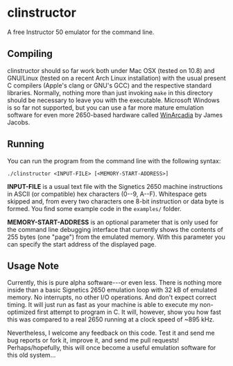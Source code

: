 clinstructor
============

A free Instructor 50 emulator for the command line.


Compiling
---------

clinstructor should so far work both under Mac OSX (tested on 10.8) and
GNU/Linux (tested on a recent Arch Linux installation) with the usual present C
compilers (Apple's clang or GNU's GCC) and the respective standard libraries.
Normally, nothing more than just invoking `make` in this directory should be
necessary to leave you with the executable. Microsoft Windows is so far not
supported, but you can use a far more mature emulation software for even more
2650-based hardware called
[WinArcadia](http://amigan.1emu.net/releases/#amiarcadia) by James Jacobs.

Running
-------

You can run the program from the command line with the following syntax:

    ./clinstructor <INPUT-FILE> [<MEMORY-START-ADDRESS>]

__INPUT-FILE__ is a usual text file with the Signetics 2650 machine instructions
in ASCII (or compatible) hex characters (0--9, A--F). Whitespace gets skipped
and, from every two characters one 8-bit instruction or data byte is formed. You
find some example code in the `examples/` folder.

__MEMORY-START-ADDRESS__ is an optional parameter that is only used for the
command line debugging interface that currently shows the contents of 255 bytes
(one "page") from the emulated memory. With this parameter you can specify the
start address of the displayed page.


Usage Note
----------

Currently, this is pure alpha software---or even less. There is nothing more
inside than a basic Signetics 2650 emulation loop with 32 kB of emulated memory.
No interrupts, no other I/O operations. And don't expect correct timing. It will
just run as fast as your machine is able to execute my non-optimized first
attempt to program in C. It will, however, show you how fast this was compared
to a real 2650 running at a clock speed of ~895 kHz.

Nevertheless, I welcome any feedback on this code. Test it and send me bug
reports or fork it, improve it, and send me pull requests! Perhaps/hopefully,
this will once become a useful emulation software for this old system...
